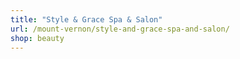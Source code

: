 ```yaml
---
title: "Style & Grace Spa & Salon"
url: /mount-vernon/style-and-grace-spa-and-salon/
shop: beauty
---
```

